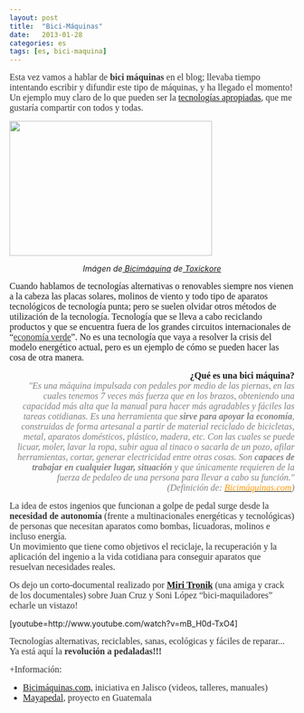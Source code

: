 ```yaml
---
layout: post
title:  "Bici-Máquinas"
date:   2013-01-28
categories: es 
tags: [es, bici-maquina]
---
```

<span style="color:#333333;"><span style="font-family:'Ubuntu Light';"><span style="font-size:medium;">Esta vez vamos a hablar de <b>bici máquinas</b> en el blog; llevaba tiempo intentando escribir y difundir este tipo de máquinas, y ha llegado el momento! Un ejemplo muy claro de lo que pueden ser la <a title="Tecnología apropiada" href="http://es.wikipedia.org/wiki/Tecnolog%C3%ADa_adecuada" target="_blank">tecnologías apropiadas</a>, que me gustaría compartir con todos y todas.</span></span></span>

<p><a href="http://farm3.staticflickr.com/2525/3935633412_7e816e81eb_z.jpg"><img src="http://farm3.staticflickr.com/2525/3935633412_7e816e81eb_z.jpg" alt="" width="358" height="238"></a></p>
<p style="text-align:center;"><i>Imágen de<a href="http://www.flickr.com/photos/toxickore/3935633412/sizes/l/in/photostream/">&nbsp;Bicimáquina</a>&nbsp;de<a href="http://www.flickr.com/photos/toxickore/">&nbsp;Toxickore</a></i></p>
<p style="text-align:left;"><!--more--></p>
<p style="text-align:left;"><span style="font-family:'Ubuntu Light';font-size:medium;">Cuando hablamos de tecnologías alternativas o renovables siempre nos vienen a la cabeza las placas solares, molinos de viento y todo tipo de aparatos tecnológicos de tecnología punta; pero se suelen olvidar otros métodos de utilización de la tecnología. Tecnología que se lleva a cabo reciclando productos y que se encuentra fuera de los grandes circuitos internacionales de “</span><a style="color:#333333;font-family:'Ubuntu Light';font-size:medium;" href="http://rio20.net/documentos/economia-verde-la-nueva-cara-del-capitalismo?utm_source=rss&amp;utm_medium=rss&amp;utm_campaign=economia-verde-la-nueva-cara-del-capitalismo">economía verde</a><span style="font-family:'Ubuntu Light';font-size:medium;">”. No es una tecnología que vaya a resolver la crisis del modelo&nbsp;energético&nbsp;actual, pero es un ejemplo de cómo se pueden hacer las cosa de otra manera.&nbsp;</span></p>
<p style="text-align:right;"><strong><span style="font-size:medium;font-family:'Ubuntu Light';">¿Qué es una bici máquina?</span></strong><br>
<span style="color:#808080;"><em><span style="font-family:'Ubuntu Light';"><span style="font-size:medium;">"Es una máquina impulsada con pedales por medio de las piernas, en las cuales tenemos 7 veces más fuerza que en los brazos, obteniendo una capacidad más alta que la manual para hacer más agradables y fáciles las tareas cotidianas. Es una herramienta que <b>sirve para apoyar la economía</b>, construidas de forma artesanal a partir de material reciclado de bicicletas, metal, aparatos domésticos, plástico, madera, etc. Con las cuales se puede licuar, moler, lavar la ropa, subir agua al tinaco o sacarla de un pozo, afilar herramientas, cortar, generar electricidad entre otras cosas.</span></span> <span style="font-family:'Ubuntu Light';"><span style="font-size:medium;">Son <b>capaces de trabajar en cualquier lugar, situación</b> y que únicamente requieren de la fuerza de pedaleo de una persona para llevar a cabo su función."</span></span></em></span><br>
<span style="color:#808080;"><em> <span style="font-family:'Ubuntu Light';"><span style="font-size:medium;">(Definición de:<span style="color:#ff9900;">&nbsp;<a href="http://www.bicimaquinas.com/"><span style="color:#ff9900;">Bicimáquinas.com</span></a></span>)</span></span></em></span></p>
<p style="text-align:left;"><span style="color:#333333;"><span style="font-family:'Ubuntu Light';"><span style="font-size:medium;">La idea de estos ingenios que funcionan a golpe de pedal surge desde la <b>necesidad de autonomía</b> (frente a multinacionales energéticas y tecnológicas) de personas que necesitan aparatos como bombas, licuadoras, molinos e incluso energía. </span></span></span><br>
<span style="color:#333333;"><span style="font-family:'Ubuntu Light';"><span style="font-size:medium;">Un movimiento que tiene como objetivos el reciclaje, la recuperación y la aplicación del ingenio a la vida cotidiana para conseguir aparatos que resuelvan necesidades reales.</span></span></span></p>
<p style="text-align:left;"><span style="color:#333333;"><span style="font-family:'Ubuntu Light';"><span style="font-size:medium;">Os dejo un corto-documental realizado por <strong><a href="http://bolitrioki.blogspot.mx/">Miri Tronik</a> </strong>(una amiga y crack de los documentales) sobre Juan Cruz y Soni López “bici-maquiladores” echarle un vistazo!</span></span></span></p>
<p style="text-align:justify;">[youtube=http://www.youtube.com/watch?v=mB_H0d-TxO4]</p>
<p style="text-align:justify;"><span style="color:#333333;"><span style="font-family:'Ubuntu Light';"><span style="font-size:medium;">Tecnologías alternativas, reciclables, sanas, ecológicas y fáciles de reparar... </span></span></span><br>
<span style="color:#333333;"><span style="font-family:'Ubuntu Light';"><span style="font-size:medium;">Ya está aquí la <b>revolución a pedaladas!!!</b></span></span></span></p>
<p style="text-align:justify;"><span style="color:#333333;"><span style="font-family:'Ubuntu Light';"><span style="font-size:medium;">+Información:</span></span></span></p>
<ul>
<li style="text-align:left;"><span style="color:#333333;"><span style="font-family:'Ubuntu Light';"><span style="font-size:medium;"><a href="http://www.bicimaquinas.com/">Bicimáquinas.com,</a> iniciativa en Jalisco (videos, talleres, manuales)</span></span></span></li>
<li style="text-align:left;"><span style="color:#333333;"><span style="font-family:'Ubuntu Light';"><span style="font-size:medium;"><a href="http://www.mayapedal.org/">Mayapedal</a>, proyecto en Guatemala</span></span></span></li>
</ul>
